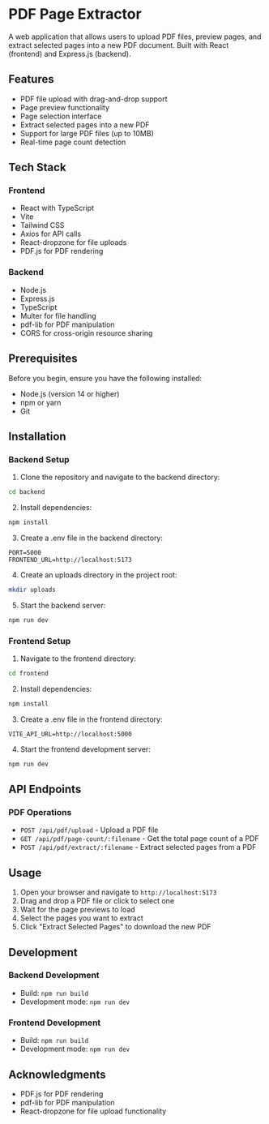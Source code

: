 # PDF Page Extractor

A web application that allows users to upload PDF files, preview pages, and extract selected pages into a new PDF document. Built with React (frontend) and Express.js (backend).

## Features

- PDF file upload with drag-and-drop support
- Page preview functionality
- Page selection interface
- Extract selected pages into a new PDF
- Support for large PDF files (up to 10MB)
- Real-time page count detection

## Tech Stack

### Frontend
- React with TypeScript
- Vite
- Tailwind CSS
- Axios for API calls
- React-dropzone for file uploads
- PDF.js for PDF rendering

### Backend
- Node.js
- Express.js
- TypeScript
- Multer for file handling
- pdf-lib for PDF manipulation
- CORS for cross-origin resource sharing

## Prerequisites

Before you begin, ensure you have the following installed:
- Node.js (version 14 or higher)
- npm or yarn
- Git

## Installation

### Backend Setup

1. Clone the repository and navigate to the backend directory:
```bash
cd backend
```

2. Install dependencies:
```bash
npm install
```

3. Create a .env file in the backend directory:
```env
PORT=5000
FRONTEND_URL=http://localhost:5173
```

4. Create an uploads directory in the project root:
```bash
mkdir uploads
```

5. Start the backend server:
```bash
npm run dev
```

### Frontend Setup

1. Navigate to the frontend directory:
```bash
cd frontend
```

2. Install dependencies:
```bash
npm install
```

3. Create a .env file in the frontend directory:
```env
VITE_API_URL=http://localhost:5000
```

4. Start the frontend development server:
```bash
npm run dev
```


## API Endpoints

### PDF Operations
- `POST /api/pdf/upload` - Upload a PDF file
- `GET /api/pdf/page-count/:filename` - Get the total page count of a PDF
- `POST /api/pdf/extract/:filename` - Extract selected pages from a PDF

## Usage

1. Open your browser and navigate to `http://localhost:5173`
2. Drag and drop a PDF file or click to select one
3. Wait for the page previews to load
4. Select the pages you want to extract
5. Click "Extract Selected Pages" to download the new PDF


## Development

### Backend Development
- Build: `npm run build`
- Development mode: `npm run dev`

### Frontend Development
- Build: `npm run build`
- Development mode: `npm run dev`


## Acknowledgments

- PDF.js for PDF rendering
- pdf-lib for PDF manipulation
- React-dropzone for file upload functionality